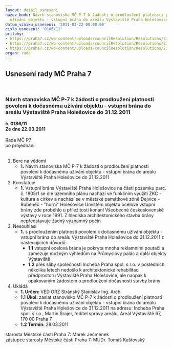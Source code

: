 ```yaml
---
layout: detail_usneseni
nazev_bodu: Návrh stanoviska MČ P-7 k žádosti o prodloužení platnosti povolení k dočasnému
  užívání objektu - vstupní brána do areálu Výstaviště Praha Holešovice do 31.12.2011
datum_vzniku_usneseni: '2011-03-22 00:00:00'
cislo_usneseni: '0186/11'
prilohy:
- https://praha7.cz/wp-content/uploads/councilResolution/Resolutions/21839/15-11-br_11.doc
- https://praha7.cz/wp-content/uploads/councilResolution/Resolutions/21839/15-11-br_21193.jpg
- https://praha7.cz/wp-content/uploads/councilResolution/Resolutions/21839/15-11-br_31192.jpg
organ: rada
---
```

<div id="ucUsn_pList" class="usn">
	<span><h2>Usnesení rady MČ Praha 7 </h2>
<br></span><div class="standBody">
<span><h3>Návrh stanoviska MČ P-7 k žádosti o prodloužení platnosti povolení k dočasnému užívání objektu - vstupní brána do areálu Výstaviště Praha Holešovice do 31.12.2011</h3></span><div class="center">
		<strong>č. 0186/11</strong><br>
	</div>
<div class="center">
		<strong>Ze dne 22.03.2011</strong><br><br>
	</div>Rada MČ P7<br> po projednání<br><br><ol>
<li>Bere na vědomí<ul><li>
<strong>1.</strong> Návrh stanoviska MČ P-7 k žádosti o prodloužení platnosti povolení k dočasnému užívání objektu - vstupní brána do areálu Výstaviště Praha Holešovice do 31.12.2011</li></ul>
</li>
<li>Konstatuje<ul><li>
<strong>1.</strong> Vstupní brána Výstaviště Praha Holešovice na části pozemku  parc. č. 1805/1 se dle územního plánu nachází ve funkčním využití ZKC - kultura a církev a nachází se v městské památkové zóně Dejvice - Bubeneč - "horní" Holešovice Umístění objektu ocelové vstupní brány zde proběhlo u příležitosti konání Všeobecné československé výstavy v roce 1991. Z hlediska architektonického stavba brány nepředstavuje žádný významný počin </li></ul>
</li>
<li>Nesouhlasí<ul><li>
<strong>1.</strong> s prodloužením platnosti povolení k dočasnému užívání objektu - vstupní brána do areálu Výstaviště Praha Holešovice do 31.12.2011 z následujících důvodů:<ul>
<li>
<strong>1.1</strong> vstupní ocelová brána  je pokryta mnoha reklamními poutači a zamezuje možným výhledům na Průmyslový palác a další objekty Výstaviště</li>
<li>
<strong>1.2</strong> přes sliby společnosti Incheba Praha spol. s r.o. v posledních několika letech nedošlo k architektonické rehabilitaci předprostoru Výstaviště Praha Holešovice, ale naopak k opakovaným žádostem o prodloužení dočasnosti stavby brány   </li>
</ul>
</li></ul>
</li>
<li>Ukládá<ul>
<li>
<strong>1. Určen: </strong>VED ORZ  Stránský  Stanislav Ing. Arch.</li>
<li>
<strong>1.1 Úkol: </strong>zaslat stanovisko MČ P-7 k žádosti o prodloužení platnosti povolení k dočasnému užívání objektu - vstupní brána do areálu Výstaviště Praha Holešovice do 31.12.2011 na adresu: Incheba Praha spol. s.r.o., Martin Šrajer, ředitel správy areálu, Areál Výstaviště 67, 170 00 Praha 7</li>
<li>
<strong>1.2 Termín: </strong>28.03.2011</li>
</ul>
</li>
</ol>starosta Městské části Praha 7: Marek Ječmének<br>zástupce starosty Městské části Praha 7: MUDr. Tomáš Kaštovský 
</div>
</div>